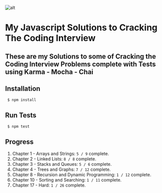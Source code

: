 ![alt](https://user-images.githubusercontent.com/20860228/28757980-a1f5c812-7543-11e7-9abc-bd6801d121ea.png)
# My Javascript Solutions to Cracking The Coding Interview
## These are my Solutions to some of Cracking the Coding Interview Problems complete with Tests using Karma - Mocha - Chai 
## Installation
<code> $ npm install</code>
## Run Tests
<code> $ npm test</code>

## Progress
<ol>
<li>Chapter 1 - Arrays and Strings: <code>5 / 9</code>  complete.</li>
<li>Chapter 2 - Linked Lists: <code>8 / 8</code> complete.</li>
<li>Chapter 3 - Stacks and Queues: <code>5 / 6</code>  complete.</li>
<li>Chapter 4 - Trees and Graphs: <code>7 / 12</code> complete.</li>
<li>Chapter 8 - Recursion and Dynamic Programming: <code>1 / 12</code>  complete.</li>
<li>Chapter 10 - Sorting and Searching: <code>1 / 11</code> complete.</li>
<li>Chapter 17 - Hard: <code>1 / 26</code> complete.</li>
</ol>

